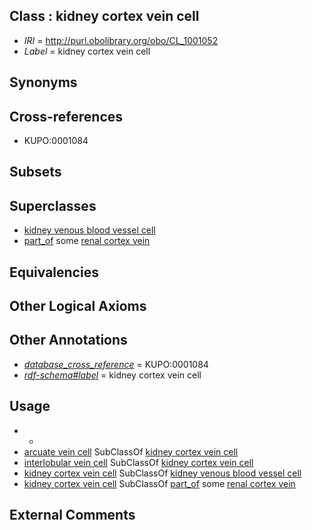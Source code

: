 
## Class : kidney cortex vein cell

 * *IRI* = http://purl.obolibrary.org/obo/CL_1001052
 * *Label* = kidney cortex vein cell

## Synonyms


## Cross-references

 * KUPO:0001084

## Subsets


## Superclasses

 * [kidney venous blood vessel cell](../../CL/93/CL_1000893.md)
 * [part_of](../../BFO/50/BFO_0000050.md) some [renal cortex vein](../../UBERON/69/UBERON_0005269.md)

## Equivalencies


## Other Logical Axioms


## Other Annotations

 * *[database_cross_reference](../../ef/oboInOwl#hasDbXref.md)* = KUPO:0001084
 * *[rdf-schema#label](../../el/rdf-schema#label.md)* = kidney cortex vein cell

## Usage

 * -
 * [arcuate vein cell](../../CL/42/CL_1001142.md) SubClassOf [kidney cortex vein cell](../../CL/52/CL_1001052.md)
 * [interlobular vein cell](../../CL/45/CL_1001145.md) SubClassOf [kidney cortex vein cell](../../CL/52/CL_1001052.md)
 * [kidney cortex vein cell](../../CL/52/CL_1001052.md) SubClassOf [kidney venous blood vessel cell](../../CL/93/CL_1000893.md)
 * [kidney cortex vein cell](../../CL/52/CL_1001052.md) SubClassOf [part_of](../../BFO/50/BFO_0000050.md) some [renal cortex vein](../../UBERON/69/UBERON_0005269.md)

## External Comments

